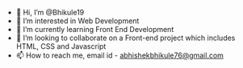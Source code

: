 - 👋 Hi, I’m @Bhikule19 
- 👀 I’m interested in Web Development
- 🌱 I’m currently learning Front End Development
- 💞️ I’m looking to collaborate on a Front-end project which includes HTML, CSS and Javascript
- 📫 How to reach me, email id - abhishekbhikule76@gmail.com

<!---
Bhikule19/Bhikule19 is a ✨ special ✨ repository because its `README.md` (this file) appears on your GitHub profile.
You can click the Preview link to take a look at your changes.
--->
